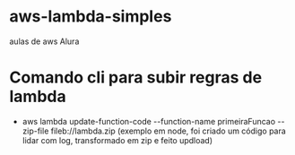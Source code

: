 # aws-lambda-simples
aulas de aws Alura

# Comando cli para subir regras de lambda

- aws lambda update-function-code --function-name primeiraFuncao --zip-file fileb://lambda.zip
(exemplo em node, foi criado um código para lidar com log, transformado em zip e feito updload)
